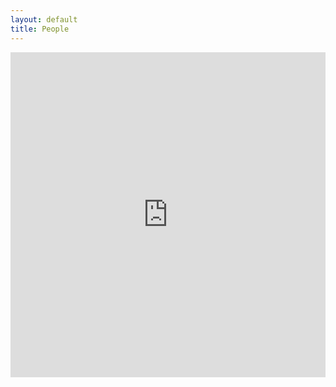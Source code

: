 ```yaml
---
layout: default
title: People
---
```


<iframe src="https://www.facebook.com/plugins/post.php?href=https%3A%2F%2Fwww.facebook.com%2FDataScience8%2Fposts%2F988752244549109%3A0&width=500" width="100%" height="520" style="border:none;overflow:scroll;margin:0;" scrolling="yes" frameborder="0" allowTransparency="true"></iframe>
